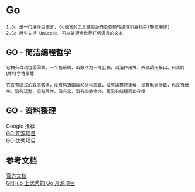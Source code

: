 # Go

    1.Go 是一门编译型语言, Go语言的工具链将源码及依赖转换成机器指令(静态编译)
    2.Go 原生支持 Unicode，可以处理全世界任何语言的文本

## GO - 简洁编程哲学

    它拥有自动垃圾回收、一个包系统、函数作为一等公民、词法作用域、系统调用接口、只读的UTF8字符串等

    它没有隐式的数值转换，没有构造函数和析构函数，没有运算符重载，没有默认参数，也没有继承，没有泛型，没有异常，没有宏，没有函数修饰，更没有线程局部存储

## GO - 资料整理

Google 推荐 </br>
[GO 开源项目](https://github.com/golang/go/wiki/Projects)</br>
[GO 优秀项目](https://studygolang.com/articles/7708)

## 参考文档

[官方文档](https://golang.org/doc/) </br>
[GitHub 上优秀的 Go 开源项目](http://www.flysnow.org/2016/12/27/golang-hot-project-in-github.html)
